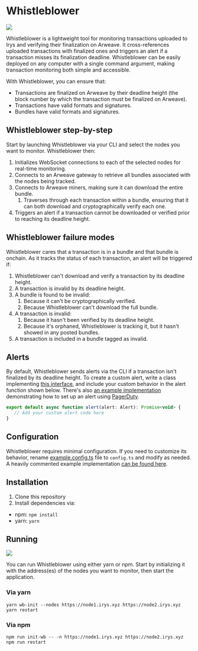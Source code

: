 # Whistleblower


![](https://github.com/Bundlr-Network/Whistleblower/blob/master/assets/whistleblower.png?raw=true)

Whistleblower is a lightweight tool for monitoring transactions uploaded to Irys and verifying their finalization on Arweave. It cross-references uploaded transactions with finalized ones and triggers an alert if a transaction misses its finalization deadline. Whistleblower can be easily deployed on any computer with a single command argument, making transaction monitoring both simple and accessible.


With Whistleblower, you can ensure that:

- Transactions are finalized on Arweave by their deadline height (the block number by which the transaction must be finalized on Arweave).
- Transactions have valid formats and signatures.
- Bundles have valid formats and signatures.


## Whistleblower step-by-step
Start by launching Whistleblower via your CLI and select the nodes you want to monitor.
Whistleblower then:
1. Initializes WebSocket connections to each of the selected nodes for real-time monitoring.
2. Connects to an Arweave gateway to retrieve all bundles associated with the nodes being tracked.
3. Connects to Arweave miners, making sure it can download the entire bundle. 
   1. Traverses through each transaction within a bundle, ensuring that it can both download and cryptographically verify each one.
4. Triggers an alert if a transaction cannot be downloaded or verified prior to reaching its deadline height.


## Whistleblower failure modes
Whistleblower cares that a transaction is in a bundle and that bundle is onchain. 
As it tracks the status of each transaction, an alert will be triggered if:

1. Whistleblower can't download and verify a transaction by its deadline height.
2. A transaction is invalid by its deadline height.
3. A bundle is found to be invalid:
   1. Because it can't be cryptographically verified.
   2. Because Whistleblower can't download the full bundle.
4. A transaction is invalid:
   1. Because it hasn't been verified by its deadline height.
   2. Because it's orphaned, Whistleblower is tracking it, but it hasn't showed in any posted bundles. 
5. A transaction is included in a bundle tagged as invalid.

## Alerts

By default, Whistleblower sends alerts via the CLI if a transaction isn't finalized by its deadline height. To create a custom alert, write a class implementing [this interface](/Whistleblower/blob/master/src/utils/alert.ts), and include your custom behavior in the alert function shown below. There's also [an example implementation](/Whistleblower/blob/master/alert.ts) demonstrating how to set up an alert using [PagerDuty](https://www.pagerduty.com/).

```js
export default async function alert(alert: Alert): Promise<void> {
   // Add your custom alert code here
}
```

## Configuration

Whistleblower requires minimal configuration. If you need to customize its behavior, rename [example.config.ts](/Whistleblower/blob/master/example.config.ts) file to `config.ts` and modify as needed. A heavily commented example implementation [can be found here](/Whistleblower/blob/master/src/types/config.ts).

## Installation

1. Clone this repository
2. Install dependencies via: 
- npm: `npm install`
- yarn: `yarn`


## Running
 
![](https://github.com/Bundlr-Network/Whistleblower/blob/master/assets/whistleblower-running.png?raw=true)

You can run Whistleblower using either yarn or npm. Start by initializing it with the address(es) of the nodes you want to monitor, then start the application.

### Via yarn

```console
yarn wb-init --nodes https://node1.irys.xyz https://node2.irys.xyz 
yarn restart 
```

### Via npm

```console
npm run init-wb -- -n https://node1.irys.xyz https://node2.irys.xyz
npm run restart 
```
